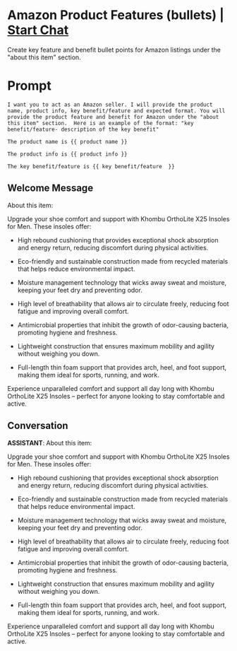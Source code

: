 

# Amazon Product Features (bullets) | [Start Chat](https://gptcall.net/chat.html?data=%7B%22contact%22%3A%7B%22id%22%3A%22m3X_1x6x2JpfiDXNhmhBw%22%2C%22flow%22%3Atrue%7D%7D)
Create key feature and benefit bullet points for Amazon listings under the "about this item" section.

# Prompt

```
I want you to act as an Amazon seller. I will provide the product name, product info, key benefit/feature and expected format. You will provide the product feature and benefit for Amazon under the "about this item" section.  Here is an example of the format: "key benefit/feature- description of the key benefit"

The product name is {{ product name }}

The product info is {{ product info }}

The key benefit/feature is {{ key benefit/feature  }}
```

## Welcome Message
About this item:



Upgrade your shoe comfort and support with Khombu OrthoLite X25 Insoles for Men. These insoles offer:



- High rebound cushioning that provides exceptional shock absorption and energy return, reducing discomfort during physical activities.

- Eco-friendly and sustainable construction made from recycled materials that helps reduce environmental impact.

- Moisture management technology that wicks away sweat and moisture, keeping your feet dry and preventing odor.

- High level of breathability that allows air to circulate freely, reducing foot fatigue and improving overall comfort.

- Antimicrobial properties that inhibit the growth of odor-causing bacteria, promoting hygiene and freshness.

- Lightweight construction that ensures maximum mobility and agility without weighing you down.

- Full-length thin foam support that provides arch, heel, and foot support, making them ideal for sports, running, and work.



Experience unparalleled comfort and support all day long with Khombu OrthoLite X25 Insoles – perfect for anyone looking to stay comfortable and active.

## Conversation

**ASSISTANT**: About this item:



Upgrade your shoe comfort and support with Khombu OrthoLite X25 Insoles for Men. These insoles offer:



- High rebound cushioning that provides exceptional shock absorption and energy return, reducing discomfort during physical activities.

- Eco-friendly and sustainable construction made from recycled materials that helps reduce environmental impact.

- Moisture management technology that wicks away sweat and moisture, keeping your feet dry and preventing odor.

- High level of breathability that allows air to circulate freely, reducing foot fatigue and improving overall comfort.

- Antimicrobial properties that inhibit the growth of odor-causing bacteria, promoting hygiene and freshness.

- Lightweight construction that ensures maximum mobility and agility without weighing you down.

- Full-length thin foam support that provides arch, heel, and foot support, making them ideal for sports, running, and work.



Experience unparalleled comfort and support all day long with Khombu OrthoLite X25 Insoles – perfect for anyone looking to stay comfortable and active.

